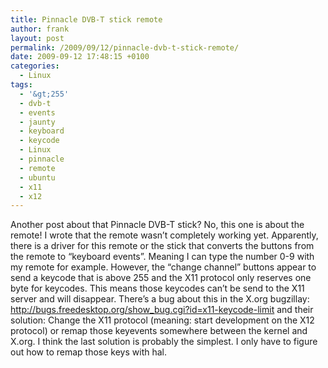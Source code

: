 ```yaml
---
title: Pinnacle DVB-T stick remote
author: frank
layout: post
permalink: /2009/09/12/pinnacle-dvb-t-stick-remote/
date: 2009-09-12 17:48:15 +0100
categories:
  - Linux
tags:
  - '&gt;255'
  - dvb-t
  - events
  - jaunty
  - keyboard
  - keycode
  - Linux
  - pinnacle
  - remote
  - ubuntu
  - x11
  - x12
---
```

Another post about that Pinnacle DVB-T stick? No, this one is about the remote! I wrote that the remote wasn&#8217;t completely working yet. Apparently, there is a driver for this remote or the stick that converts the buttons from the remote to &#8220;keyboard events&#8221;. Meaning I can type the number 0-9 with my remote for example. However, the &#8220;change channel&#8221; buttons appear to send a keycode that is above 255 and the X11 protocol only reserves one byte for keycodes. This means those keycodes can&#8217;t be send to the X11 server and will disappear. There&#8217;s a bug about this in the X.org bugzillay: <http://bugs.freedesktop.org/show_bug.cgi?id=x11-keycode-limit> and their solution: Change the X11 protocol (meaning: start development on the X12 protocol) or remap those keyevents somewhere between the kernel and X.org. I think the last solution is probably the simplest. I only have to figure out how to remap those keys with hal.
